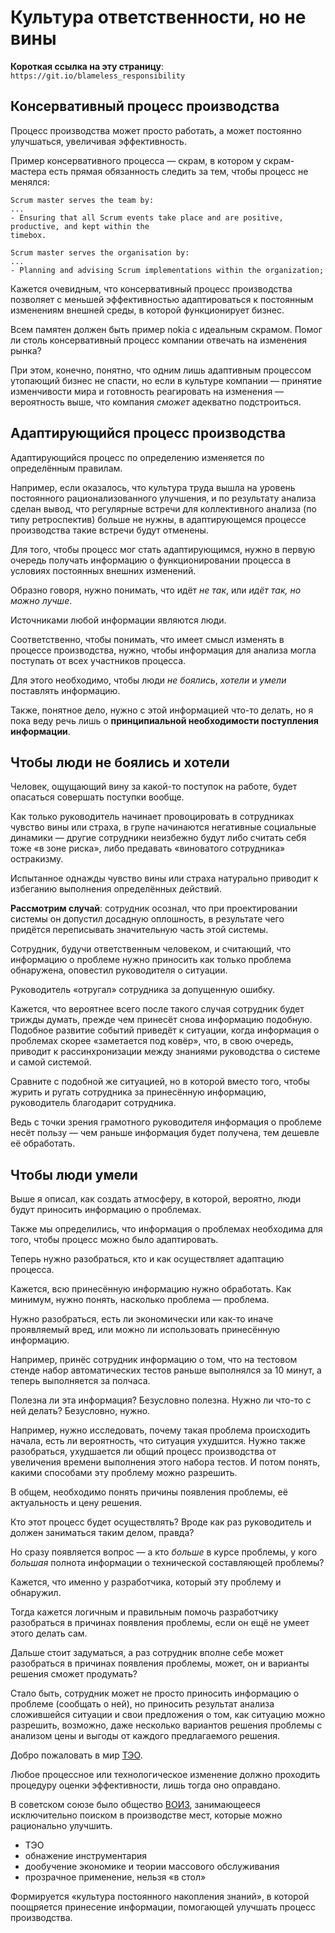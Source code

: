 # Культура ответственности, но не вины

**Короткая ссылка на эту страницу**: `https://git.io/blameless_responsibility`

## Консервативный процесс производства

Процесс производства может просто работать, а может постоянно улучшаться, увеличивая эффективность.

Пример консервативного процесса — скрам, в котором у скрам-мастера есть прямая обязанность следить за тем, чтобы процесс не менялся:

```
Scrum master serves the team by:
...
- Ensuring that all Scrum events take place and are positive, productive, and kept within the
timebox.

Scrum master serves the organisation by:
...
- Planning and advising Scrum implementations within the organization;
```

Кажется очевидным, что консервативный процесс производства позволяет с меньшей эффективностью адаптироваться к постоянным изменениям внешней среды, в которой функционирует бизнес.

Всем памятен должен быть пример nokia с идеальным скрамом. Помог ли столь консервативный процесс компании отвечать на изменения рынка?

При этом, конечно, понятно, что одним лишь адаптивным процессом утопающий бизнес не спасти, но если в культуре компании — принятие изменчивости мира и готовность реагировать на изменения — вероятность выше, что компания _сможет_ адекватно подстроиться.

## Адаптирующийся процесс производства

Адаптирующийся процесс по определению изменяется по определённым правилам.

Например, если оказалось, что культура труда вышла на уровень постоянного рационализованного улучшения, и по результату анализа сделан вывод, что регулярные встречи для коллективного анализа (по типу ретроспектив) больше не нужны, в адаптирующемся процессе производства такие встречи будут отменены.

Для того, чтобы процесс мог стать адаптирующимся, нужно в первую очередь получать информацию о функционировании процесса в условиях постоянных внешних изменений.

Образно говоря, нужно понимать, что идёт _не так_, или _идёт так, но можно лучше_.

Источниками любой информации являются люди.

Соответственно, чтобы понимать, что имеет смысл изменять в процессе производства, нужно, чтобы информация для анализа могла поступать от всех участников процесса.

Для этого необходимо, чтобы люди _не боялись_, _хотели_ и _умели_ поставлять информацию.

Также, понятное дело, нужно с этой информацией что-то делать, но я пока веду речь лишь о **принципиальной необходимости поступления информации**.

## Чтобы люди не боялись и хотели

Человек, ощущающий вину за какой-то поступок на работе, будет опасаться совершать поступки вообще.

Как только руководитель начинает провоцировать в сотрудниках чувство вины или страха, в групе начинаются негативные социальные динамики — другие сотрудники неизбежно будут либо считать себя тоже «в зоне риска», либо предавать «виноватого сотрудника» остракизму.

Испытанное однажды чувство вины или страха натурально приводит к избеганию выполнения определённых действий.

**Рассмотрим случай**: сотрудник осознал, что при проектировании системы он допустил досадную оплошность, в результате чего придётся переписывать значительную часть этой системы.

Сотрудник, будучи ответственным человеком, и считающий, что информацию о проблеме нужно приносить как только проблема обнаружена, оповестил руководителя о ситуации.

Руководитель «отругал» сотрудника за допущенную ошибку.

Кажется, что вероятнее всего после такого случая сотрудник будет трижды думать, прежде чем принесёт снова информацию подобную. Подобное развитие событий приведёт к ситуации, когда информация о проблемах скорее «заметается под ковёр», что, в свою очередь, приводит к рассинхронизации между знаниями руководства о системе и самой системой.

Сравните с подобной же ситуацией, но в которой вместо того, чтобы журить и ругать сотрудника за принесённую информацию, руководитель благодарит сотрудника.

Ведь с точки зрения грамотного руководителя информация о проблеме несёт пользу — чем раньше информация будет получена, тем дешевле её обработать.

## Чтобы люди умели

Выше я описал, как создать атмосферу, в которой, вероятно, люди будут приносить информацию о проблемах.

Также мы определились, что информация о проблемах необходима для того, чтобы процесс можно было адаптировать.

Теперь нужно разобраться, кто и как осуществляет адаптацию процесса.

Кажется, всю принесённую информацию нужно обработать. Как минимум, нужно понять, насколько проблема — проблема.

Нужно разобраться, есть ли экономически или как-то иначе проявляемый вред, или можно ли использовать принесённую информацию.

Например, принёс сотрудник информацию о том, что на тестовом стенде набор автоматических тестов раньше выполнялся за 10 минут, а теперь выполняется за полчаса.

Полезна ли эта информация? Безусловно полезна. Нужно ли что-то с ней делать? Безусловно, нужно.

Например, нужно исследовать, почему такая проблема происходить начала, есть ли вероятность, что ситуация ухудшится. Нужно также разобраться, ухудшается ли общий процесс производства от увеличения времени выполнения этого набора тестов. И потом понять, какими способами эту проблему можно разрешить.

В общем, необходимо понять причины появления проблемы, её актуальность и цену решения.

Кто этот процесс будет осуществлять? Вроде как раз руководитель и должен заниматься таким делом, правда?

Но сразу появляется вопрос — а кто _больше_ в курсе проблемы, у кого _большая_ полнота информации о технической составляющей проблемы?

Кажется, что именно у разработчика, который эту проблему и обнаружил.

Тогда кажется логичным и правильным помочь разработчику разобраться в причинах появления проблемы, если он ещё не умеет этого делать сам.

Дальше стоит задуматься, а раз сотрудник вполне себе может разобраться в причинах появления проблемы, может, он и варианты решения сможет продумать?

Стало быть, сотрудник может не просто приносить информацию о проблеме (сообщать о ней), но приносить результат анализа сложившейся ситуации и свои предложения о том, как ситуацию можно разрешить, возможно, даже несколько вариантов решения проблемы с анализом цены и выгоды от каждого предлагаемого решения.

Добро пожаловать в мир [ТЭО](https://ru.wikipedia.org/wiki/Технико-экономическое_обоснование).

Любое процессное или технологическое изменение должно проходить процедуру оценки эффективности, лишь тогда оно оправдано.

В советском союзе было общество [ВОИЗ](https://ru.wikipedia.org/wiki/Всесоюзное_общество_изобретателей_и_рационализаторов), занимающееся исключительно поиском в производстве мест, которые можно рационально улучшить.
- ТЭО
- обнажение инструментария
- дообучение экономике и теории массового обслуживания
- прозрачное применение, нельзя «в стол»

Формируется «культура постоянного накопления знаний», в которой поощряется принесение информации, помогающей улучшать процесс производства.

